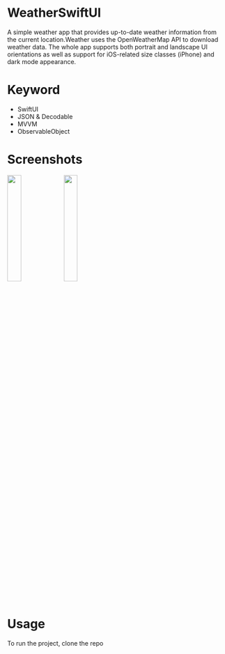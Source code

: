 # WeatherSwiftUI
A simple weather app that provides up-to-date weather information from the current location.Weather uses the OpenWeatherMap API to download weather data. The whole app supports both portrait and landscape UI orientations as well as support for iOS-related size classes (iPhone) and dark mode appearance.
# Keyword
- SwiftUI
- JSON & Decodable
- MVVM
- ObservableObject
# Screenshots

<img src="https://user-images.githubusercontent.com/86627602/141323217-116827bc-f113-4ba2-8869-aa5a407844b9.png" width=25% height=25%>
<img src="https://user-images.githubusercontent.com/86627602/141323800-caa571a6-f818-4907-8df6-0a5a0c2ea23f.png" width=25% height=25%>


# Usage
To run the project, clone the repo
